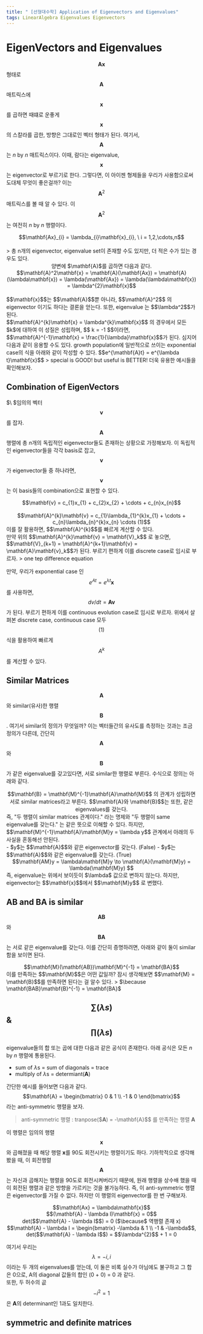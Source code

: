 ```yaml
---
title: " [선형대수학] Application of Eigenvectors and Eigenvalues"
tags: LinearAlgebra Eigenvalues Eigenvectors
---
```


# EigenVectors and Eigenvalues

$$\mathbf{Ax}$$ 형태로 $$\mathbf{A}$$ 매트릭스에 $$\mathbf{x}$$를 곱하면 때떄로 운좋게 $$\mathbf{x}$$ 의 스칼라를 곱한, 방향은 그대로인 벡터 형태가 된다. 여기서, $$\mathbf{A}$$는  $n$ by $n$ 매트릭스이다. 이때, 람다는 eigenvalue, $$\mathbf{x}$$는 eigenvector로 부르기로 한다. 그렇다면, 이 아이젠 형제들을 우리가 사용함으로써 도대체 무엇이 좋은걸까? 이는 $$\mathbf{A}^2$$ 매트릭스를 볼 때 알 수 있다. 이 $$\mathbf{A}^2$$ 는 여전히 $n$ by $n$ 행렬이다.
<center>$$\mathbf{Ax}_{i} = \lambda_{i}\mathbf{x}_{i}, \  i = 1,2,\cdots,n$$</center><br>
> 총 n개의 eigenvector, eigenvalue set이 존재할 수도 있지만, 더 적은 수가 있는 경우도 있다.

<center>양변에 $\mathbf{A}$를 곱하면 다음과 같다.</center>
<center>$$\mathbf{A}^2\mathbf{x} = \mathbf{A}(\mathbf{Ax}) = \mathbf{A}(\lambda\mathbf{x}) = \lambda(\mathbf{Ax}) = \lambda(\lambda\mathbf{x}) = \lambda^{2}\mathbf{x}$$</center><br>
$$\mathbf{x}$$는 $$\mathbf{A}$$뿐 아니라, $$\mathbf{A}^2$$ 의 eigenvector 이기도 하다는 결론을 얻는다. 또한, eigenvalue 는 $$\lambda^2$$가 된다.<br>
$$\mathbf{A}^{k}\mathbf{x} = \lambda^{k}\mathbf{x}$$ 의 경우에서 모든 $k$에 대하여 이 성질은 성립하며, $$ k = -1 $$이라면, $$\mathbf{A}^{-1}\mathbf{x} = \frac{1}{\lambda}\mathbf{x}$$가 된다. 심지어 다음과 같이 응용할 수도 있다. growth population에 일반적으로 쓰이는 exponential case의 식을 아래와 같이 작성할 수 있다. $$e^{\mathbf{A}t} = e^{\lambda t}\mathbf{x}$$
> special is GOOD! but useful is BETTER! 더욱 유용한 예시들을 확인해보자.

## Combination of EigenVectors
$\ $임의의 벡터 $$\mathbf{v}$$를 잡자. $$\mathbf{A}$$ 행렬에 총 $n$개의 독립적인 eigenvector들도 존재하는 상황으로 가정해보자. 이 독립적인 eigenvector들을 각각 basis로 잡고, $$\mathbf{v}$$가 eigenvector들 중 하나라면, $$\mathbf{v}$$는 이 basis들의 combination으로 표현할 수 있다.<br>
<center>$$\mathbf{v} = c_{1}x_{1} + c_{2}x_{2} + \cdots + c_{n}x_{n}$$</center><br>
<center>$$\mathbf{A}^{k}\mathbf{v} = c_{1}\lambda_{1}^{k}x_{1} + \cdots + c_{n}\lambda_{n}^{k}x_{n} \cdots (1)$$</center>
이를 잘 활용하면, $$\mathbf{A}^{k}$$를 빠르게 계산할 수 있다.<br>
만약 위의 $$\mathbf{A}^{k}\mathbf{v} = \mathbf{V}_k$$ 로 놓으면, $$\mathbf{V}_{k+1} = \mathbf{A}^{k+1}\mathbf{v} = \mathbf{A}\mathbf{v}_k$$가 된다. 부르기 편하게 이를 discrete case로 임시로 부르자.
> one tep difference equation

만약, 우리가 exponential case 인 $$e^{At} = e^{\lambda t}\mathbf{x}$$를 사용하면, $$dv/dt = \mathbf{A}\mathbf{v}$$가 된다. 부르기 편하게 이를 continuous evolution case로 임시로 부르자.
위에서 살펴본 discrete case, continuous case 모두 $$(1)$$ 식을 활용하여 빠르게 $$A^k$$를 계산할 수 있다.

## Similar Matrices
$$\mathbf{A}$$와 similar(유사)한 행렬 $$\mathbf{B}$$. 여기서 similar의 정의가 무엇일까? 이는 벡터들간의 유사도를 측정하는 것과는 조금 정의가 다른데, 간단히 $$\mathbf{A}$$와 $$\mathbf{B}$$가 같은 eigenvalue를 갖고있다면, 서로 similar한 행렬로 부른다. 수식으로 정의는 아래와 같다.
<center>$$\mathbf{B} = \mathbf{M}^{-1}\mathbf{A}\mathbf{M}$$ 의 관계가 성립하면 서로 similar matrices라고 부른다. $$\mathbf{A}와 \mathbf{B}$$는 또한, 같은 eigenvalues를 갖는다.</center>
즉, "두 행렬이 similar matrices 관계이다." 라는 명제와 "두 행렬이 same eigenvalue를 갖는다." 는 같은 뜻으로 이해할 수 있다. 하지만, $$\mathbf{M}^{-1}\mathbf{A}\mathbf{M}y = \lambda y$$ 관계에서 아래의 두 사실을 혼동해선 안된다.<br>
- $y$는 $$\mathbf{A}$$와 같은 eigenvector를 갖는다. (False)
- $y$는 $$\mathbf{A}$$와 같은 eigenvalue를 갖는다. (True)

<center>$$\mathbf{AM}y = \lambda\mathbf{M}y \to \mathbf{A}(\mathbf{M}y) = \lambda(\mathbf{M}y) $$</center>
즉, eigenvalue는 위에서 보이듯이 $\lambda$ 값으로 변하지 않는다. 하지만, eigenvector는 $$\mathbf{x}$$에서 $$\mathbf{M}y$$ 로 변했다.

## AB and BA is similar
$$\mathbf{AB}$$와 $$\mathbf{BA}$$는 서로 같은 eigenvalue를 갖는다. 이를 간단히 증명하려면, 아래와 같이 둘이 similar함을 보이면 된다. <br>
<center>$$\mathbf{M}(\mathbf{AB})\mathbf{M}^{-1} = \mathbf{BA}$$</center>
이를 만족하는 $$\mathbf{M}$$은 어떤 값일까? 잠시 생각해보면 $$\mathbf{M} = \mathbf{B}$$를 만족하면 된다는 걸 알수 있다.
> $\because \mathbf{BAB}\mathbf{B}^{-1} = \mathbf{BA}$

## $$\sum(\lambda s)$$ & $$\prod(\lambda s)$$
eigenvalue들의 합 또는 곱에 대한 다음과 같은 공식이 존재한다. 아래 공식은 모든 $n$ by $n$ 행렬에 통용된다.
- sum of $\lambda$s  = sum of diagonals  = trace
- multiply of $\lambda$s  = determiant($\mathbf{A}$)

간단한 예시를 들어보면 다음과 같다. $$\mathbf{A} = \begin{bmatrix} 0 & 1 \\ -1 & 0 \end{bmatrix}$$ 라는 anti-symmetric 행렬을 보자.
> anti-symmetric 행렬 : tranpose($$\mathbf{A}$) = -\mathbf{A}$$ 를 만족하는 행렬 $\mathbf{A}$

이 행렬은 임의의 행렬 $$\mathbf{x}$$와 곱해졌을 때 해당 행렬 $\mathbf{x}$를 90도 회전시키는 행렬이기도 하다. 기하학적으로 생각해봤을 때, 이 회전행렬 $$\mathbf{A}$$는 자신과 곱해지는 행렬을 90도로 회전시켜버리기 때문에, 원래 행렬을 상수배 했을 때 이 회전된 행렬과 같은 방향을 가르키는 것을 불가능하다. 즉, 이 anti-symmetric 행렬은 eigenvector를 가질 수 없다. 하지만 이 행렬의 eigenvector를 한 번 구해보자.
<center>$$\mathbf{Ax} = \lambda\mathbf{x}$$</center>
<center>$$(\mathbf{A} - \lambda I)\mathbf{x} = 0$$</center>
<center>det($$\mathbf{A} - \lambda I$$) = 0 ($\because$ 역행렬 존재 x)</center>
<center>$$\mathbf{A} - \lambda I = \begin{bmatrix} -\lambda & 1 \\ -1 & -\lambda$$, det($$\mathbf{A} - \lambda I$$) = $$\lambda^{2}$$ + 1 = 0</center>

여기서 우리는 $$\lambda = -i, i$$이라는 두 개의 eigenvalues를 얻는데, 이 둘은 비록 실수가 아님에도 불구하고 그 합은 0으로, A의 diagonal 값들의 합인 (0 + 0) = 0 과 같다.<br>
또한, 두 허수의 곲 $$-i^{2} = 1$$은 $\mathbf{A}$의 determinant인 1과도 일치한다.

## symmetric and definite matrices
